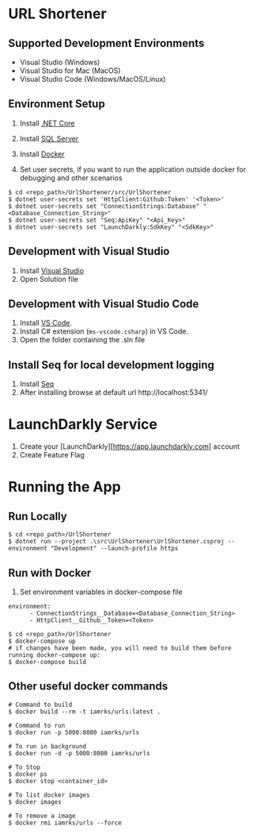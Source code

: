 # URL Shortener

## Supported Development Environments
* Visual Studio (Windows)
* Visual Studio for Mac (MacOS)
* Visual Studio Code (Windows/MacOS/Linux)

## Environment Setup
1. Install [.NET Core](https://dotnet.microsoft.com/en-us/download)
2. Install [SQL Server](https://www.microsoft.com/en-in/sql-server/sql-server-downloads)
3. Install [Docker](https://docs.docker.com/engine/install/)

4. Set user secrets, if you want to run the application outside docker for debugging and other scenarios

```Shell
$ cd <repo_path>/UrlShortener/src/UrlShortener
$ dotnet user-secrets set 'HttpClient:Github:Token' '<Token>'
$ dotnet user-secrets set "ConnectionStrings:Database" "<Database_Connection_String>"
$ dotnet user-secrets set "Seq:ApiKey" "<Api_Key>"
$ dotnet user-secrets set "LaunchDarkly:SdkKey" "<SdkKey>"
```

## Development with Visual Studio

1. Install [Visual Studio](https://visualstudio.microsoft.com/downloads/)
2. Open Solution file

## Development with Visual Studio Code

1. Install [VS Code](https://code.visualstudio.com/download).
2. Install C# extension (`ms-vscode.csharp`) in VS Code.
3. Open the folder containing the .sln file

## Install Seq for local development logging

1. Install [Seq](https://datalust.co/download)
2. After installing browse at default url http://localhost:5341/

# LaunchDarkly Service
1. Create your [LaunchDarkly][https://app.launchdarkly.com] account
2. Create Feature Flag


# Running the App

## Run Locally

```Shell
$ cd <repo_path>/UrlShortener
$ dotnet run --project .\src\UrlShortener\UrlShortener.csproj --environment "Development" --launch-profile https
```

## Run with Docker

1. Set environment variables in docker-compose file

```Shell
environment:
      - ConnectionStrings__Database=<Database_Connection_String>
      - HttpClient__Github__Token=<Token>
```

```Shell
$ cd <repo_path>/UrlShortener
$ docker-compose up
# if changes have been made, you will need to build them before running docker-compose up:
$ docker-compose build
```


## Other useful docker commands

```Shell
# Command to build
$ docker build --rm -t iamrks/urls:latest .

# Command to run
$ docker run -p 5000:8080 iamrks/urls

# To run in background
$ docker run -d -p 5000:8080 iamrks/urls

# To Stop
$ docker ps
$ docker stop <container_id>

# To list docker images
$ docker images

# To remove a image
$ docker rmi iamrks/urls --force
```
